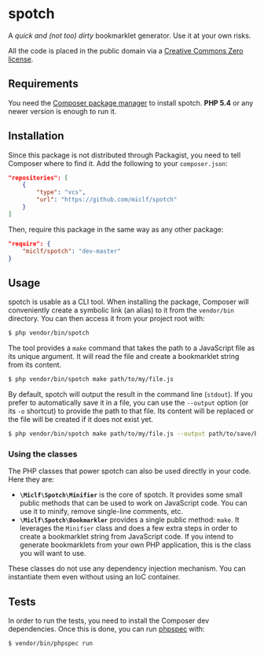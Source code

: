 # spotch

A *quick and (not too) dirty* bookmarklet generator. Use it at your own risks.

All the code is placed in the public domain via a [Creative Commons Zero license](http://creativecommons.org/publicdomain/zero/1.0/).

## Requirements

You need the [Composer package manager](http://getcomposer.org/) to install spotch. **PHP 5.4** or any newer version is enough to run it.

## Installation

Since this package is not distributed through Packagist, you need to tell Composer where to find it. Add the following to your `composer.json`:

```json
"repositories": [
    {
        "type": "vcs",
        "url": "https://github.com/miclf/spotch"
    }
]
```

Then, require this package in the same way as any other package:

```json
"require": {
    "miclf/spotch": "dev-master"
}
```

## Usage

spotch is usable as a CLI tool. When installing the package, Composer will conveniently create a symbolic link (an alias) to it from the `vendor/bin` directory. You can then access it from your project root with:

```bash
$ php vendor/bin/spotch
```

The tool provides a `make` command that takes the path to a JavaScript file as its unique argument. It will read the file and create a bookmarklet string from its content.

```bash
$ php vendor/bin/spotch make path/to/my/file.js
```

By default, spotch will output the result in the command line (`stdout`). If you prefer to automatically save it in a file, you can use the `--output` option (or its `-o` shortcut) to provide the path to that file. Its content will be replaced or the file will be created if it does not exist yet.

```bash
$ php vendor/bin/spotch make path/to/my/file.js --output path/to/save/bookmarklet.js
```

### Using the classes

The PHP classes that power spotch can also be used directly in your code. Here they are:

- **`\Miclf\Spotch\Minifier`** is the core of spotch. It provides some small public methods that can be used to work on JavaScript code. You can use it to minify, remove single-line comments, etc.
- **`\Miclf\Spotch\Bookmarkler`** provides a single public method: `make`. It leverages the `Minifier` class and does a few extra steps in order to create a bookmarklet string from JavaScript code. If you intend to generate bookmarklets from your own PHP application, this is the class you will want to use.

These classes do not use any dependency injection mechanism. You can instantiate them even without using an IoC container.

## Tests

In order to run the tests, you need to install the Composer dev dependencies. Once this is done, you can run [phpspec](http://phpspec.net/) with:

```bash
$ vendor/bin/phpspec run
```
